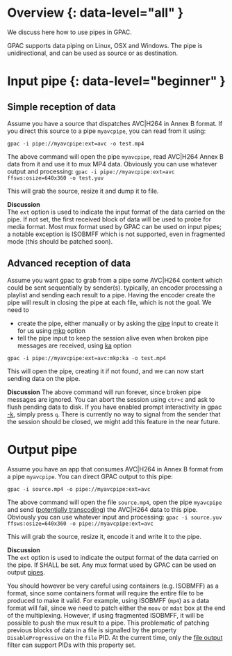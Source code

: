 # Overview {: data-level="all" }

We discuss here how to use pipes in GPAC.  

GPAC supports data piping on Linux, OSX and Windows. The pipe is unidirectional, and can be used as source or as destination.
 
# Input pipe {: data-level="beginner" }

## Simple reception of data

Assume you have a source that dispatches AVC|H264 in Annex B format. If you direct this source to a pipe `myavcpipe`, you can read from it using:
 
```gpac -i pipe://myavcpipe:ext=avc -o test.mp4```

The above command will open the pipe  `myavcpipe`, read AVC|H264 Annex B data from it and use it to mux MP4 data. Obviously you can use whatever output and processing:
```gpac -i pipe://myavcpipe:ext=avc ffsws:osize=640x360 -o test.yuv```

This will grab the source, resize it and dump it to file.


__Discussion__  
The  `ext` option is used to indicate the input format of the data carried on the pipe. If not set, the first received block of data will be used to probe for media format. Most mux format used by GPAC can be used on input pipes; a notable exception is ISOBMFF which is not supported, even in fragmented mode (this should be patched soon). 

## Advanced reception of data
Assume you want gpac to grab from a pipe some  AVC|H264 content which could be sent sequentially by sender(s). typically, an encoder processing a playlist and sending each result to a pipe. Having the encoder create the pipe will result in closing the pipe at each file, which is not the goal. We need to
- create the pipe, either manually or by asking the [pipe](pin) input to create it for us using [mkp](pin) option
- tell the pipe input to keep the session alive even when broken pipe messages are received, using [ka](pin) option


```gpac -i pipe://myavcpipe:ext=avc:mkp:ka -o test.mp4```

This will open the pipe, creating it if not found, and we can now start sending data on the pipe. 

__Discussion__
The above command will run forever, since broken pipe messages are ignored. You can abort the session using `ctr+c` and ask to flush pending data to disk. If you have enabled prompt interactivity in gpac [-k](gpac_general), simply press `q`.
There is currently no way to signal from the sender that the session should be closed, we might add this feature in the near future.


# Output pipe 


Assume you have an app that consumes AVC|H264 in Annex B format from a pipe `myavcpipe`. You can direct GPAC output to this pipe:
 
```gpac -i source.mp4 -o pipe://myavcpipe:ext=avc```

The above command will open the file `source.mp4`, open the pipe  `myavcpipe` and send ([potentially transcoding](encoding)) the AVC|H264 data to this pipe. Obviously you can use whatever input and processing:
```gpac -i source.yuv ffsws:osize=640x360 -o pipe://myavcpipe:ext=avc```

This will grab the source, resize it, encode it and write it to the pipe.


__Discussion__  
The  `ext` option is used to indicate the output format of the data carried on the pipe. If SHALL be set. Any mux format used by GPAC can be used on output [pipes](pout). 

You should however be very careful using containers (e.g. ISOBMFF) as a format, since some containers format will require the entire file to be produced to make it valid. For example, using ISOBMFF (`mp4`) as a data format will fail, since we need to patch either the `moov` or `mdat` box at the end of the multiplexing. However, if using fragmented ISOBMFF, it will be possible to push the mux result to a pipe.
This problematic of patching previous blocks of data in a file is signalled by the property `DisableProgressive` on the `file` PID. At the current time, only the [file output](fout) filter can support PIDs with this property set.
